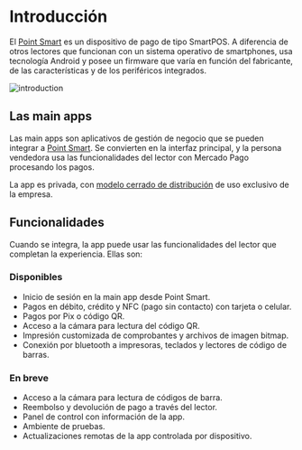 # Introducción

El [Point Smart](/developers/es/docs/mp-point/landing) es un dispositivo de pago de tipo SmartPOS. A diferencia de otros lectores que funcionan con un sistema operativo de smartphones, usa tecnología Android y posee un firmware que varía en función del fabricante, de las características y de los periféricos integrados.

![introduction](/main-apps/introduction-all.png)

## Las main apps

Las main apps son aplicativos de gestión de negocio que se pueden integrar a [Point Smart](/developers/es/docs/mp-point/landing). Se convierten en la interfaz principal, y la persona vendedora usa las funcionalidades del lector con Mercado Pago procesando los pagos. 

La app es privada, con [modelo cerrado de distribución](/developers/es/docs/main-apps/distribution) de uso exclusivo de la empresa.

## Funcionalidades

Cuando se integra, la app puede usar las funcionalidades del lector que completan la experiencia. Ellas son:

### Disponibles

- Inicio de sesión en la main app desde Point Smart.
- Pagos en débito, crédito y NFC (pago sin contacto) con tarjeta o celular.
- Pagos por Pix o código QR.
- Acceso a la cámara para lectura del código QR.
- Impresión customizada de comprobantes y archivos de imagen bitmap.
- Conexión por bluetooth a impresoras, teclados y lectores de código de barras.

### En breve

- Acceso a la cámara para lectura de códigos de barra.
- Reembolso y devolución de pago a través del lector.
- Panel de control con información de la app.
- Ambiente de pruebas.
- Actualizaciones remotas de la app controlada por dispositivo.